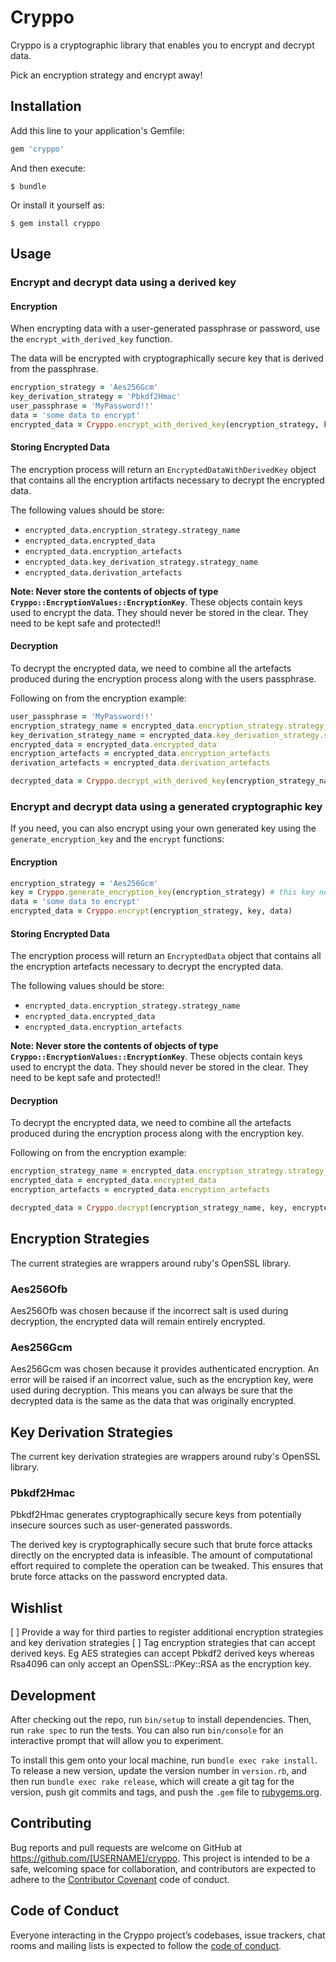 # Cryppo

Cryppo is a cryptographic library that enables you to encrypt and decrypt data.

Pick an encryption strategy and encrypt away!

## Installation

Add this line to your application's Gemfile:

```ruby
gem 'cryppo'
```

And then execute:

    $ bundle

Or install it yourself as:

    $ gem install cryppo

## Usage

### Encrypt and decrypt data using a derived key

#### Encryption

When encrypting data with a user-generated passphrase or password, use the `encrypt_with_derived_key` function.

The data will be encrypted with cryptographically secure key that is derived from the passphrase.

```ruby
encryption_strategy = 'Aes256Gcm'
key_derivation_strategy = 'Pbkdf2Hmac'
user_passphrase = 'MyPassword!!'
data = 'some data to encrypt'
encrypted_data = Cryppo.encrypt_with_derived_key(encryption_strategy, key_derivation_strategy, key, data)
```

#### Storing Encrypted Data

The encryption process will return an `EncryptedDataWithDerivedKey` object that contains all the encryption artifacts necessary to decrypt the encrypted data.

The following values should be store:
* `encrypted_data.encryption_strategy.strategy_name`
* `encrypted_data.encrypted_data`
* `encrypted_data.encryption_artefacts`
* `encrypted_data.key_derivation_strategy.strategy_name`
* `encrypted_data.derivation_artefacts`

**Note: Never store the contents of objects of type `Cryppo::EncryptionValues::EncryptionKey`**.  These objects contain keys used to encrypt the data.  They should never be stored in the clear.  They need to be kept safe and protected!!

#### Decryption

To decrypt the encrypted data, we need to combine all the artefacts produced during the encryption process along with the users passphrase.

Following on from the encryption example:

```ruby
user_passphrase = 'MyPassword!!'
encryption_strategy_name = encrypted_data.encryption_strategy.strategy_name
key_derivation_strategy_name = encrypted_data.key_derivation_strategy.strategy_name
encrypted_data = encrypted_data.encrypted_data
encryption_artefacts = encrypted_data.encryption_artefacts
derivation_artefacts = encrypted_data.derivation_artefacts

decrypted_data = Cryppo.decrypt_with_derived_key(encryption_strategy_name, key_derivation_strategy_name, user_passphrase, encrypted_data, encryption_artefacts, derivation_artefacts)
```

### Encrypt and decrypt data using a generated cryptographic key

If you need, you can also encrypt using your own generated key using the `generate_encryption_key` and the `encrypt` functions:

#### Encryption

```ruby
encryption_strategy = 'Aes256Gcm'
key = Cryppo.generate_encryption_key(encryption_strategy) # this key needs to be kept safe
data = 'some data to encrypt'
encrypted_data = Cryppo.encrypt(encryption_strategy, key, data)
```

#### Storing Encrypted Data

The encryption process will return an `EncryptedData` object that contains all the encryption artefacts necessary to decrypt the encrypted data.

The following values should be store:
* `encrypted_data.encryption_strategy.strategy_name`
* `encrypted_data.encrypted_data`
* `encrypted_data.encryption_artefacts`

**Note: Never store the contents of objects of type `Cryppo::EncryptionValues::EncryptionKey`**.  These objects contain keys used to encrypt the data.  They should never be stored in the clear.  They need to be kept safe and protected!!

#### Decryption

To decrypt the encrypted data, we need to combine all the artefacts produced during the encryption process along with the encryption key.

Following on from the encryption example:

```ruby
encryption_strategy_name = encrypted_data.encryption_strategy.strategy_name
encrypted_data = encrypted_data.encrypted_data
encryption_artefacts = encrypted_data.encryption_artefacts

decrypted_data = Cryppo.decrypt(encryption_strategy_name, key, encrypted_data, encryption_artefacts)
```

## Encryption Strategies

The current strategies are wrappers around ruby's OpenSSL library.

### Aes256Ofb

Aes256Ofb was chosen because if the incorrect salt is used during decryption, the encrypted data will remain entirely encrypted.

### Aes256Gcm

Aes256Gcm was chosen because it provides authenticated encryption.  An error will be raised if an incorrect value, such as the encryption key, were used during decryption.  This means you can always be sure that the decrypted data is the same as the data that was originally encrypted.

## Key Derivation Strategies

The current key derivation strategies are wrappers around ruby's OpenSSL library.

### Pbkdf2Hmac

Pbkdf2Hmac generates cryptographically secure keys from potentially insecure sources such as user-generated passwords.

The derived key is cryptographically secure such that brute force attacks directly on the encrypted data is infeasible.
The amount of computational effort required to complete the operation can be tweaked. This ensures that brute force attacks on the password encrypted data.

## Wishlist

[ ] Provide a way for third parties to register additional encryption strategies and key derivation strategies
[ ] Tag encryption strategies that can accept derived keys.  Eg AES strategies can accept Pbkdf2 derived keys whereas Rsa4096 can only accept an OpenSSL::PKey::RSA as the encryption key.

## Development

After checking out the repo, run `bin/setup` to install dependencies. Then, run `rake spec` to run the tests. You can also run `bin/console` for an interactive prompt that will allow you to experiment.

To install this gem onto your local machine, run `bundle exec rake install`. To release a new version, update the version number in `version.rb`, and then run `bundle exec rake release`, which will create a git tag for the version, push git commits and tags, and push the `.gem` file to [rubygems.org](https://rubygems.org).

## Contributing

Bug reports and pull requests are welcome on GitHub at https://github.com/[USERNAME]/cryppo. This project is intended to be a safe, welcoming space for collaboration, and contributors are expected to adhere to the [Contributor Covenant](http://contributor-covenant.org) code of conduct.

## Code of Conduct

Everyone interacting in the Cryppo project’s codebases, issue trackers, chat rooms and mailing lists is expected to follow the [code of conduct](https://github.com/[USERNAME]/cryppo/blob/master/CODE_OF_CONDUCT.md).
